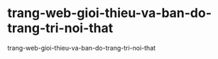 # trang-web-gioi-thieu-va-ban-do-trang-tri-noi-that
trang-web-gioi-thieu-va-ban-do-trang-tri-noi-that
